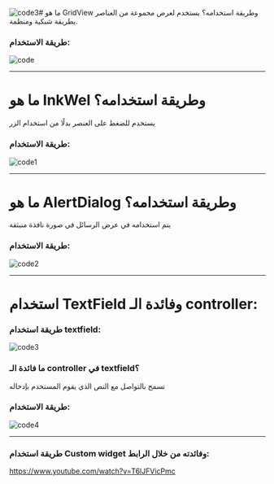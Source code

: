 ![code3](https://github.com/user-attachments/assets/9d914309-8db8-40a1-a9af-2c238dedce93)# ما هو GridView وطريقة استخدامه؟
يستخدم لعرض مجموعة من العناصر بطريقة شبكية ومنظمة.
### طريقة الاستخدام:
![code](https://github.com/user-attachments/assets/fb7edfb5-40bb-44d4-885d-4e1c81792092)

---

# ما هو InkWel وطريقة استخدامه؟
يستخدم للضغط على العنصر بدلًا من استخدام الزر
### طريقة الاستخدام:
![code1](https://github.com/user-attachments/assets/84e1257f-28ff-44f9-a8e6-52711333d893)

---

# ما هو AlertDialog وطريقة استخدامه؟
يتم استخدامه في عرض الرسائل في صورة نافذة منبثقة
### طريقة الاستخدام:
![code2](https://github.com/user-attachments/assets/9b639d9c-9d16-4142-ad2a-249ed289d4b1)

---

# استخدام TextField وفائدة الـ controller:
### طريقة استخدام textfield:
![code3](https://github.com/user-attachments/assets/bbf10bac-d34a-449d-a99d-8a5d73b5ffe4)

### ما فائدة الـ controller في textfield؟
تسمح بالتواصل مع النص الذي يقوم المستخدم بإدخاله
### طريقة الاستخدام:
![code4](https://github.com/user-attachments/assets/719a9213-963a-487f-a4bd-dd248d4c8586)

---

### طريقة استخدام Custom widget وفائدته من خلال الرابط:
https://www.youtube.com/watch?v=T6lJFVicPmc
